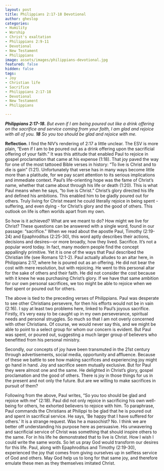 ```yaml
---
layout: post
title: Philippians 2:17-18 Devotional
author: gheslop
categories:
- Humility
- Worship
- Christ's exaltation
- Philippians 2:9-11
- Devotional
- New Testament
- Philippians
image: assets/images/philippians-devotional.jpg
featured: false
hidden: false
tags:
- Joy
- Christian life
- Sacrifice
- Philippians 2:17-18
- Devotional
- New Testament
- Philippians

---
```

**_Philippians 2:17-18._** _But even if I am being poured out like a drink offering on the sacrifice and service coming from your faith, I am glad and rejoice with all of you. **18** So you too should be glad and rejoice with me._

**Reflection**. I find the NIV’s rendering of 2:17 a little unclear. The ESV is more plain, “Even if I am to be poured out as a drink offering upon the sacrificial offering of your faith.” It was this attitude that enabled Paul to rejoice in gospel proclamation that came at his expense (1:18). That joy paved the way for one of the most tattooed Bible verses in history: “To live is Christ and to die is gain” (1:21). Unfortunately that verse has in many ways become little more than a platitude, for we pay scant attention to its serious implications and immediate context. Paul’s life-orienting hope was the fame of Christ’s name, whether that came about through his life or death (1:20). This is what Paul means when he says, “to live is Christ.” Christ’s glory directed his life and defined his ambitions. This enabled him to be gladly poured out for others. Truly living for Christ meant he could literally rejoice in being spent - suffering, and even dying - for Christ’s glory and the good of others. This outlook on life is often worlds apart from my own.

So how is it achieved? What are we meant to do? How might we live for Christ? These questions can be answered with a single word, found in our passage: “sacrifice.” When we read about the apostle Paul, Timothy (2:19-24) and Epaphroditus (2:25-30), this word aptly describes their actions, decisions and desires—or more broadly, how they lived. Sacrifice. It’s not a popular word today. In fact, many modern people find the concept appallingly primitive. Yet it is one of the ways that Paul described the Christian life (see Romans 12:1-2). Paul actually alludes to an altar here, in Philippians 2:17, where he is poured out as an offering. He did not bear the cost with mere resolution, but with rejoicing. He went to this personal altar for the sake of others and their faith. He did not consider the cost because with it knew he was purchasing Christ’s glory. If we have that same ambition for our own personal sacrifices, we too might be able to rejoice when we feel spent or poured out for others.

The above is tied to the preceding verses of Philippians. Paul was desperate to see other Christians persevere, for then his efforts would not be in vain (2:16). I spy at least two problems here, linked to Paul’s joyous sacrifice. Firstly, it’s very easy to be caught up in my own perseverance, spiritual needs and personal struggles. So much so that I am not overly concerned with other Christians. Of course, we would never say this, and we might be able to point to a select group for whom our concern is evident. But Paul was spent, or poured out, suggesting a much larger group of believers who benefitted from his personal ministry.

Secondly, our concepts of joy have been transmuted in the 21st century through advertisements, social media, opportunity and affluence. Because of these we battle to see how making sacrifices and experiencing joy might go hand in hand. Joy and sacrifice seem mutually exclusive. But for Paul they were almost one and the same. He delighted in Christ’s glory, gospel proclamation and the good of others. There is joy in those things for us in the present and not only the future. But are we willing to make sacrifices in pursuit of them?

Following from the above, Paul writes, “So you too should be glad and rejoice with me” (2:18). Paul did not only rejoice in sacrificing his own well-being for others, he exhorted believers to rejoice with him. To paraphrase, Paul commands the Christians at Philippi to be glad that he is poured out and spent in sacrifical service. He says, ’Be happy that I have suffered for others.’ It is a strange request. Was he a masochist? No. I think we are better off understanding his purpose here as persuasive. His unwavering and sacrificial service of Christ was something that should inspire others to the same. For in his life he demonstrated that to live is Christ. How I wish I could write the same words. So let us pray God would transform our desires for this life. Paul, along with Epaphroditus and Timothy (2:19-30), experienced the joy that comes from giving ourselves up in selfless service of God and others. May God help us to long for that same joy, and therefore emulate these men as they themselves imitated Christ.